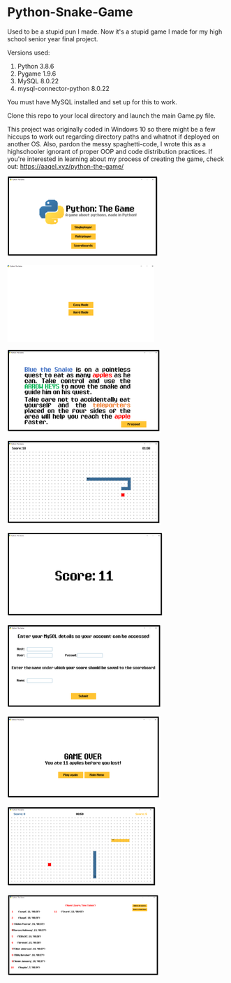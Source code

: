 # Python-Snake-Game
Used to be a stupid pun I made. Now it's a stupid game I made for my high school senior year final project.

Versions used:
  1. Python 3.8.6
  2. Pygame 1.9.6 
  3. MySQL 8.0.22
  4. mysql-connector-python 8.0.22 
  
You must have MySQL installed and set up for this to work.

Clone this repo to your local directory and launch the main Game.py file.

This project was originally coded in Windows 10 so there might be a few hiccups to work out regarding directory paths and whatnot if deployed on another OS. Also, pardon the messy spaghetti-code, I wrote this as a highschooler ignorant of proper OOP and code distribution practices. If you're interested in learning about my process of creating the game, check out: https://aaqel.xyz/python-the-game/

![](https://github.com/Masacaai/Python-Snake-Game/blob/main/Screenshots/image(7).png)

![](https://github.com/Masacaai/Python-Snake-Game/blob/main/Screenshots/image(8).png)

![](https://github.com/Masacaai/Python-Snake-Game/blob/main/Screenshots/image(9).png)

![](https://github.com/Masacaai/Python-Snake-Game/blob/main/Screenshots/image(10).png)

![](https://github.com/Masacaai/Python-Snake-Game/blob/main/Screenshots/image(11).png)

![](https://github.com/Masacaai/Python-Snake-Game/blob/main/Screenshots/image(12).png)

![](https://github.com/Masacaai/Python-Snake-Game/blob/main/Screenshots/image(13).png)

![](https://github.com/Masacaai/Python-Snake-Game/blob/main/Screenshots/image(14).png)

![](https://github.com/Masacaai/Python-Snake-Game/blob/main/Screenshots/image(15).png)

